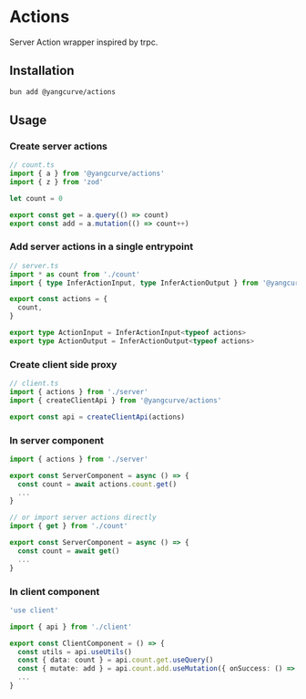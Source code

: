 # Actions

Server Action wrapper inspired by trpc.

## Installation

```sh
bun add @yangcurve/actions
```

## Usage

### Create server actions

```ts
// count.ts
import { a } from '@yangcurve/actions'
import { z } from 'zod'

let count = 0

export const get = a.query(() => count)
export const add = a.mutation(() => count++)
```

### Add server actions in a single entrypoint

```ts
// server.ts
import * as count from './count'
import { type InferActionInput, type InferActionOutput } from '@yangcurve/actions'

export const actions = {
  count,
}

export type ActionInput = InferActionInput<typeof actions>
export type ActionOutput = InferActionOutput<typeof actions>
```

### Create client side proxy

```ts
// client.ts
import { actions } from './server'
import { createClientApi } from '@yangcurve/actions'

export const api = createClientApi(actions)
```

### In server component

```ts
import { actions } from './server'

export const ServerComponent = async () => {
  const count = await actions.count.get()
  ...
}

// or import server actions directly
import { get } from './count'

export const ServerComponent = async () => {
  const count = await get()
  ...
}
```

### In client component

```ts
'use client'

import { api } from './client'

export const ClientComponent = () => {
  const utils = api.useUtils()
  const { data: count } = api.count.get.useQuery()
  const { mutate: add } = api.count.add.useMutation({ onSuccess: () => utils.count.invalidate() })
  ...
}
```
